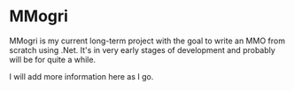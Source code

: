 # MMogri

MMogri is my current long-term project with the goal to write an MMO from scratch using .Net. 
It's in very early stages of development and probably will be for quite a while.

I will add more information here as I go.
